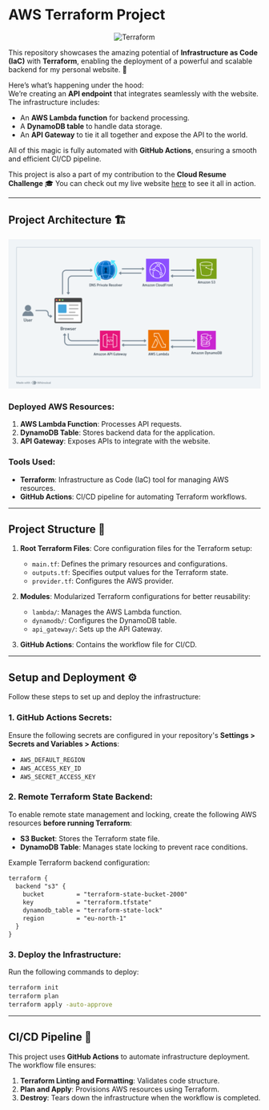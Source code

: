 # **AWS Terraform Project** 

<p align="center">
  <img src="https://cdn.worldvectorlogo.com/logos/terraform-enterprise.svg" alt="Terraform" width="100">
</p>

This repository showcases the amazing potential of **Infrastructure as Code (IaC)** with **Terraform**, enabling the deployment of a powerful and scalable backend for my personal website. 🚀

Here’s what’s happening under the hood:  
We’re creating an **API endpoint** that integrates seamlessly with the website. The infrastructure includes:  
- An **AWS Lambda function** for backend processing.  
- A **DynamoDB table** to handle data storage.  
- An **API Gateway** to tie it all together and expose the API to the world.  

All of this magic is fully automated with **GitHub Actions**, ensuring a smooth and efficient CI/CD pipeline.

This project is also a part of my contribution to the **Cloud Resume Challenge** 🎓 You can check out my live website [here](https://www.sakethpokuri.com/) to see it all in action.


---

## **Project Architecture** 🏗️

![alt text](aws.png)

### Deployed AWS Resources:
1. **AWS Lambda Function**: Processes API requests.
2. **DynamoDB Table**: Stores backend data for the application.
3. **API Gateway**: Exposes APIs to integrate with the website.

### Tools Used:
- **Terraform**: Infrastructure as Code (IaC) tool for managing AWS resources.
- **GitHub Actions**: CI/CD pipeline for automating Terraform workflows.


---

## **Project Structure** 📂

1. **Root Terraform Files**: Core configuration files for the Terraform setup:
   - `main.tf`: Defines the primary resources and configurations.
   - `outputs.tf`: Specifies output values for the Terraform state.
   - `provider.tf`: Configures the AWS provider.

2. **Modules**: Modularized Terraform configurations for better reusability:
   - `lambda/`: Manages the AWS Lambda function.
   - `dynamodb/`: Configures the DynamoDB table.
   - `api_gateway/`: Sets up the API Gateway.

3. **GitHub Actions**: Contains the workflow file for CI/CD.

---

## **Setup and Deployment** ⚙️

Follow these steps to set up and deploy the infrastructure:

### 1. **GitHub Actions Secrets**:
Ensure the following secrets are configured in your repository's **Settings > Secrets and Variables > Actions**:
- `AWS_DEFAULT_REGION`
- `AWS_ACCESS_KEY_ID`
- `AWS_SECRET_ACCESS_KEY`

### 2. **Remote Terraform State Backend**:
To enable remote state management and locking, create the following AWS resources **before running Terraform**:
- **S3 Bucket**: Stores the Terraform state file.
- **DynamoDB Table**: Manages state locking to prevent race conditions.

Example Terraform backend configuration:
```hcl
terraform {
  backend "s3" {
    bucket         = "terraform-state-bucket-2000"
    key            = "terraform.tfstate"
    dynamodb_table = "terraform-state-lock"
    region         = "eu-north-1"
  }
}
```

### 3. **Deploy the Infrastructure**:
Run the following commands to deploy:
```bash
terraform init
terraform plan
terraform apply -auto-approve
```

---

## **CI/CD Pipeline** 🔄

This project uses **GitHub Actions** to automate infrastructure deployment. The workflow file ensures:
1. **Terraform Linting and Formatting**: Validates code structure.
2. **Plan and Apply**: Provisions AWS resources using Terraform.
3. **Destroy**: Tears down the infrastructure when the workflow is completed.
<!-- 4. **File-Based Flag Triggers**: The deployment and destruction workflows are controlled by the content of the deploy.flag file:
    - If deploy.flag is set to true, the deployment workflow triggers and creates the infrastructure.
    - If deploy.flag is set to false, the destruction workflow triggers and tears down the infrastructure -->

